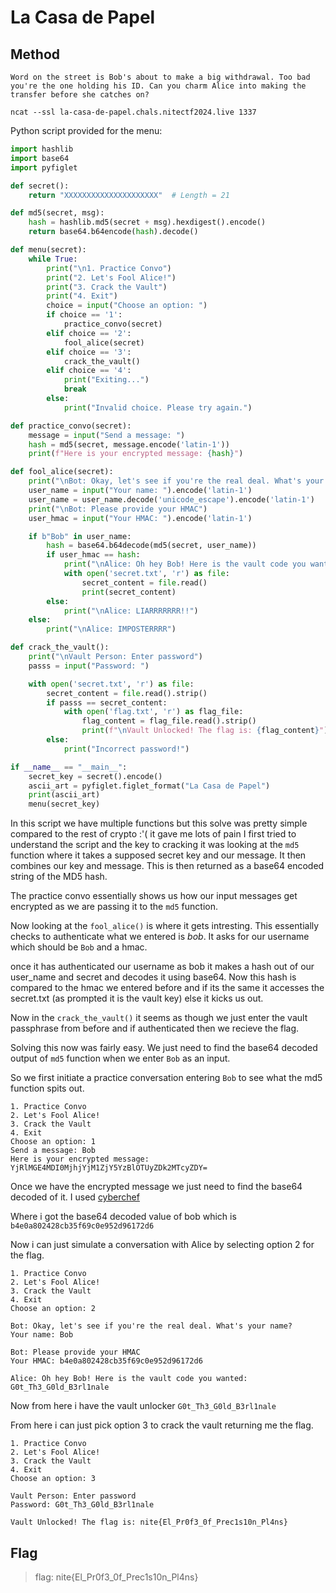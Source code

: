 # La Casa de Papel

## Method

```
Word on the street is Bob's about to make a big withdrawal. Too bad you're the one holding his ID. Can you charm Alice into making the transfer before she catches on?

ncat --ssl la-casa-de-papel.chals.nitectf2024.live 1337
```

Python script provided for the menu: 

```python
import hashlib
import base64
import pyfiglet

def secret():
    return "XXXXXXXXXXXXXXXXXXXXX"  # Length = 21

def md5(secret, msg):
    hash = hashlib.md5(secret + msg).hexdigest().encode()
    return base64.b64encode(hash).decode()

def menu(secret):
    while True:
        print("\n1. Practice Convo")
        print("2. Let's Fool Alice!")
        print("3. Crack the Vault")
        print("4. Exit")
        choice = input("Choose an option: ")
        if choice == '1':
            practice_convo(secret)
        elif choice == '2':
            fool_alice(secret)
        elif choice == '3':
            crack_the_vault()
        elif choice == '4':
            print("Exiting...")
            break
        else:
            print("Invalid choice. Please try again.")

def practice_convo(secret):
    message = input("Send a message: ")
    hash = md5(secret, message.encode('latin-1'))
    print(f"Here is your encrypted message: {hash}")

def fool_alice(secret):
    print("\nBot: Okay, let's see if you're the real deal. What's your name?")
    user_name = input("Your name: ").encode('latin-1')
    user_name = user_name.decode('unicode_escape').encode('latin-1')
    print("\nBot: Please provide your HMAC")
    user_hmac = input("Your HMAC: ").encode('latin-1')

    if b"Bob" in user_name:
        hash = base64.b64decode(md5(secret, user_name))
        if user_hmac == hash:
            print("\nAlice: Oh hey Bob! Here is the vault code you wanted:")
            with open('secret.txt', 'r') as file:
                secret_content = file.read()
                print(secret_content)
        else:
            print("\nAlice: LIARRRRRRR!!")
    else:
        print("\nAlice: IMPOSTERRRR")

def crack_the_vault():
    print("\nVault Person: Enter password")
    passs = input("Password: ")

    with open('secret.txt', 'r') as file:
        secret_content = file.read().strip()
        if passs == secret_content:
            with open('flag.txt', 'r') as flag_file:
                flag_content = flag_file.read().strip()
                print(f"\nVault Unlocked! The flag is: {flag_content}")
        else:
            print("Incorrect password!")

if __name__ == "__main__":
    secret_key = secret().encode()
    ascii_art = pyfiglet.figlet_format("La Casa de Papel")
    print(ascii_art)
    menu(secret_key)
```

In this script we have multiple functions but this solve was pretty simple compared to the rest of crypto :'( it gave me lots of pain
I first tried to understand the script and the key to cracking it was looking at the ``md5`` function where it takes a supposed secret key and our message. It then combines our key and message. This is then returned as a base64 encoded string of the MD5 hash.

The practice convo essentially shows us how our input messages get encrypted as we are passing it to the ``md5`` function.


Now looking at the ``fool_alice()`` is where it gets intresting. This essentially checks to authenticate what we entered is *bob*. It asks for our username which should be ``Bob`` and a hmac. 

once it has authenticated our username as bob it makes a hash out of our user_name and secret and decodes it using base64. Now this hash is compared to the hmac we entered before and if its the same it accesses the secret.txt (as prompted it is the vault key) else it kicks us out.

Now in the ``crack_the_vault()`` it seems as though we just enter the vault passphrase from before and if authenticated then we recieve the flag.

Solving this now was fairly easy. We just need to find the base64 decoded output of ``md5`` function when we enter ``Bob`` as an input. 

So we first initiate a practice conversation entering ``Bob`` to see what the md5 function spits out.

```
1. Practice Convo 
2. Let's Fool Alice!
3. Crack the Vault 
4. Exit
Choose an option: 1
Send a message: Bob
Here is your encrypted message: YjRlMGE4MDI0MjhjYjM1ZjY5YzBlOTUyZDk2MTcyZDY=
```

Once we have the encrypted message we just need to find the base64 decoded of it.
I used [cyberchef](https://gchq.github.io/CyberChef/#recipe=From_Base64('A-Za-z0-9%2B/%3D',true,false)&input=WWpSbE1HRTRNREkwTWpoallqTTFaalk1WXpCbE9UVXlaRGsyTVRjeVpEWT0&oeol=FF)

Where i got the base64 decoded value of bob which is ``b4e0a802428cb35f69c0e952d96172d6``

Now i can just simulate a conversation with Alice by selecting option 2 for the flag.

```
1. Practice Convo 
2. Let's Fool Alice!
3. Crack the Vault 
4. Exit
Choose an option: 2

Bot: Okay, let's see if you're the real deal. What's your name?
Your name: Bob

Bot: Please provide your HMAC
Your HMAC: b4e0a802428cb35f69c0e952d96172d6

Alice: Oh hey Bob! Here is the vault code you wanted:
G0t_Th3_G0ld_B3rl1nale
```

Now from here i have the vault unlocker ``G0t_Th3_G0ld_B3rl1nale``

From here i can just pick option 3 to crack the vault returning me the flag.

```
1. Practice Convo 
2. Let's Fool Alice!
3. Crack the Vault 
4. Exit
Choose an option: 3

Vault Person: Enter password
Password: G0t_Th3_G0ld_B3rl1nale

Vault Unlocked! The flag is: nite{El_Pr0f3_0f_Prec1s10n_Pl4ns}
```

## Flag

> flag: nite{El_Pr0f3_0f_Prec1s10n_Pl4ns}